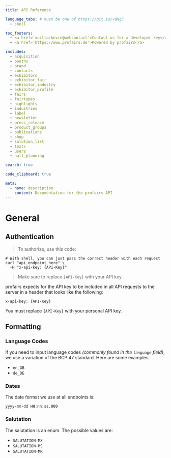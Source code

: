 ```yaml
---
title: API Reference

language_tabs: # must be one of https://git.io/vQNgJ
  - shell

toc_footers:
  - <a href='mailto:kevin@webcontact'>Contact us for a developer key</a>
  - <a href='https://www.profairs.de'>Powered by profairs</a>

includes:
  - acquisition
  - booths
  - brand
  - contacts
  - exhibitors
  - exhibitor_fair
  - exhibitor_industry
  - exhibitor_profile
  - fairs
  - fairtypes
  - highlights
  - industries
  - label
  - newsletter
  - press_release
  - product_groups
  - publications
  - shop
  - solution_list
  - texts
  - users
  - hall_planning

search: true

code_clipboard: true

meta:
  - name: description
    content: Documentation for the profairs API
---
```


# General

## Authentication

> To authorize, use this code:

```shell
# With shell, you can just pass the correct header with each request
curl "api_endpoint_here" \
  -H "x-api-key: {API-Key}"
```

> Make sure to replace `{API-Key}` with your API key.

profairs expects for the API key to be included in all API requests to the server in a header that looks like the following:

`x-api-key: {API-Key}`

<aside class="notice">
You must replace <code>{API-Key}</code> with your personal API key.
</aside>

## Formatting

### Language Codes

If you need to input language codes _(commonly found in the `language` field)_, we use a variation of the BCP 47 standard. Here are some examples:

- `en_GB`
- `de_DE`

### Dates

The date format we use at all endpoints is:

`yyyy-mm-dd HH:nn:ss.000`

### Salutation

The salutation is an enum. The possible values are:

- `SALUTATION-MX`
- `SALUTATION-MS`
- `SALUTATION-MR`
